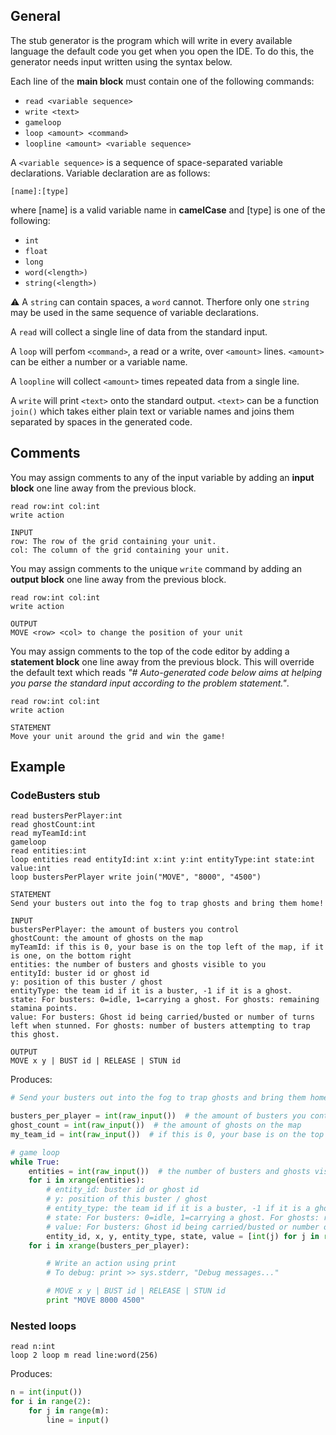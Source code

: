 ## General 
The stub generator is the program which will write in every available language the default code you get when you open the IDE. To do this, the generator needs input written using the syntax below.

Each line of the **main block** must contain one of the following commands:

* `read <variable sequence>`
* `write <text>`
* `gameloop`
* `loop <amount> <command>`
* `loopline <amount> <variable sequence>`

A `<variable sequence>` is a sequence of space-separated variable declarations. Variable declaration are as follows:

```
[name]:[type]
```

where [name] is a valid variable name in **camelCase** and [type] is one of the following:

* `int`
* `float`
* `long`
* `word(<length>)`
* `string(<length>)`

⚠ A `string` can contain spaces, a `word` cannot. Therfore only one `string` may be used in the same sequence of variable declarations.

A `read` will collect a single line of data from the standard input.

A `loop` will perfom `<command>`, a read or a write, over `<amount>` lines. `<amount>` can be either a number or a variable name.

A `loopline` will collect `<amount>` times repeated data from a single line.

A `write` will print `<text>` onto the standard output. `<text>` can be a function `join()` which takes either plain text or variable names and joins them separated by spaces in the generated code.

## Comments

You may assign comments to any of the input variable by adding an **input block** one line away from the previous block.
```
read row:int col:int
write action

INPUT
row: The row of the grid containing your unit.
col: The column of the grid containing your unit.
```


You may assign comments to the unique `write` command by adding an **output block** one line away from the previous block.
```
read row:int col:int
write action

OUTPUT
MOVE <row> <col> to change the position of your unit
```


You may assign comments to the top of the code editor by adding a **statement block** one line away from the previous block.
This will override the default text which reads _"# Auto-generated code below aims at helping you parse the standard input according to the problem statement."_.
```
read row:int col:int
write action

STATEMENT
Move your unit around the grid and win the game!
```

## Example

### CodeBusters stub

```
read bustersPerPlayer:int
read ghostCount:int
read myTeamId:int
gameloop
read entities:int
loop entities read entityId:int x:int y:int entityType:int state:int value:int
loop bustersPerPlayer write join("MOVE", "8000", "4500")

STATEMENT
Send your busters out into the fog to trap ghosts and bring them home!

INPUT
bustersPerPlayer: the amount of busters you control
ghostCount: the amount of ghosts on the map
myTeamId: if this is 0, your base is on the top left of the map, if it is one, on the bottom right
entities: the number of busters and ghosts visible to you
entityId: buster id or ghost id
y: position of this buster / ghost
entityType: the team id if it is a buster, -1 if it is a ghost. 
state: For busters: 0=idle, 1=carrying a ghost. For ghosts: remaining stamina points. 
value: For busters: Ghost id being carried/busted or number of turns left when stunned. For ghosts: number of busters attempting to trap this ghost.

OUTPUT
MOVE x y | BUST id | RELEASE | STUN id
```

Produces:

```python
# Send your busters out into the fog to trap ghosts and bring them home!

busters_per_player = int(raw_input())  # the amount of busters you control
ghost_count = int(raw_input())  # the amount of ghosts on the map
my_team_id = int(raw_input())  # if this is 0, your base is on the top left of the map, if it is one, on the bottom right

# game loop
while True:
    entities = int(raw_input())  # the number of busters and ghosts visible to you
    for i in xrange(entities):
        # entity_id: buster id or ghost id
        # y: position of this buster / ghost
        # entity_type: the team id if it is a buster, -1 if it is a ghost.
        # state: For busters: 0=idle, 1=carrying a ghost. For ghosts: remaining stamina points.
        # value: For busters: Ghost id being carried/busted or number of turns left when stunned. For ghosts: number of busters attempting to trap this ghost.
        entity_id, x, y, entity_type, state, value = [int(j) for j in raw_input().split()]
    for i in xrange(busters_per_player):

        # Write an action using print
        # To debug: print >> sys.stderr, "Debug messages..."

        # MOVE x y | BUST id | RELEASE | STUN id
        print "MOVE 8000 4500"
```

### Nested loops

```
read n:int
loop 2 loop m read line:word(256)
```

Produces:

```python
n = int(input())
for i in range(2):
    for j in range(m):
        line = input()
```